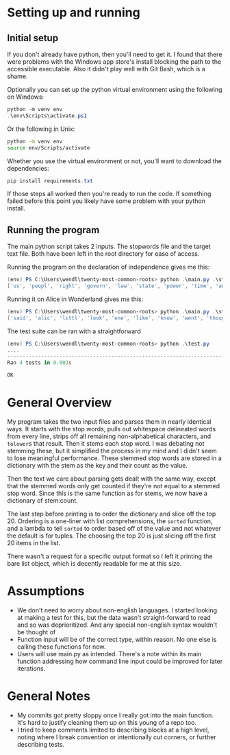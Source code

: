 # Setting up and running
## Initial setup
If you don't already have python, then you'll need to get it. I found that there were problems with the Windows app store's install blocking the path to the accessible executable. Also it didn't play well with Git Bash, which is a shame.

Optionally you can set up the python virtual environment using the following on Windows:
```powershell
python -m venv env
.\env\Scripts\activate.ps1
```
Or the following in Unix:
```bash
python -m venv env
source env/Scripts/activate
```

Whether you use the virtual environment or not, you'll want to download the dependencies:
```powershell
pip install requirements.txt
```

If those steps all worked then you're ready to run the code. If something failed before this point you likely have some problem with your python install. 

## Running the program
The main python script takes 2 inputs. The stopwords file and the target text file. Both have been left in the root directory for ease of access.

Running the program on the declaration of independence gives me this:
```powershell
(env) PS C:\Users\wendl\twenty-most-common-roots> python .\main.py .\stopwords.txt .\Text1.txt
['us', 'peopl', 'right', 'govern', 'law', 'state', 'power', 'time', 'among', 'declar', 'establish', 'refus', 'form', 'abolish', 'new', 'coloni', 'assent', 'larg', 'legislatur', 'legisl']
```

Running it on Alice in Wonderland gives me this:
```powershell
(env) PS C:\Users\wendl\twenty-most-common-roots> python .\main.py .\stopwords.txt .\Text2.txt
['said', 'alic', 'littl', 'look', 'one', 'like', 'know', 'went', 'thought', 'thing', 'time', 'go', 'queen', 'say', 'get', 'see', 'think', 'king', 'turtl', 'head']
```

The test suite can be ran with a straightforward
```powershell
(env) PS C:\Users\wendl\twenty-most-common-roots> python .\test.py
....
----------------------------------------------------------------------
Ran 4 tests in 0.003s

OK
```

# General Overview
My program takes the two input files and parses them in nearly identical ways. It starts with the stop words, pulls out whitespace delineated words from every line, strips off all remaining non-alphabetical characters, and `tolower`s that result. Then it stems each stop word. I was debating not stemming these, but it simplified the process in my mind and I didn't seem to lose meaningful performance. These stemmed stop words are stored in a dictionary with the stem as the key and their count as the value.

Then the text we care about parsing gets dealt with the same way, except that the stemmed words only get counted if they're not equal to a stemmed stop word. Since this is the same function as for stems, we now have a dictionary of stem:count.

The last step before printing is to order the dictionary and slice off the top 20. Ordering is a one-liner with list comprehensions, the `sorted` function, and a lambda to tell `sorted` to order based off of the value and not whatever the default is for tuples. The choosing the top 20 is just slicing off the first 20 items in the list.

There wasn't a request for a specific output format so I left it printing the bare list object, which is decently readable for me at this size.

# Assumptions
- We don't need to worry about non-english languages. I started looking at making a test for this, but the data wasn't straight-forward to read and so was deprioritized. And any special non-english syntax wouldn't be thought of
- Function input will be of the correct type, within reason. No one else is calling these functions for now.
- Users will use main.py as intended. There's a note within its main function addressing how command line input could be improved for later iterations.

# General Notes
- My commits got pretty sloppy once I really got into the main function. It's hard to justify cleaning them up on this young of a repo too.
- I tried to keep comments limited to describing blocks at a high level, noting where I break convention or intentionally cut corners, or further describing tests.
